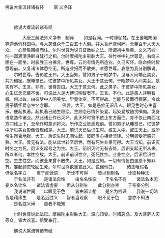   佛说大乘流转诸有经
                        　　唐 义净译

                        
        　      


　　佛说大乘流转诸有经

　　　　大唐三藏法师义净奉　制译
　　如是我闻。一时薄伽梵。在王舍城羯阑铎迦池竹林园中。与大苾刍众千二百五十人俱。并大菩萨摩诃萨。无量百千人天大众。一心恭敬围绕而住。尔时世尊为说自证微妙之法。所谓初中后善。文义巧妙。纯一圆满清净鲜白梵行之相。尔时摩揭陀主影胜大王。往竹林中礼世尊足。右绕三匝在一面坐。时影胜王白佛言。世尊。云何有情先所造业。久已灭坏。临命终时皆悉现前。又复诸法体悉空无。所造业报而不散失。唯愿世尊。哀愍为我分别解说。
　　尔时世尊。告影胜王曰。大王当知。譬如男子于眠梦中。见与人间端正美女。共为稠密。既睡觉已。忆彼梦中所见美女。大王于意云何。于眠梦中人间美女。是实有不。王言。非有。世尊告曰。大王于意云何。此之男子。于彼梦中所见美女。心生忆念恋慕不舍。可说此人是大博识明智者不。王言。不尔。此是愚人非明智者。何以故。由彼梦中人间美女。毕竟体空。不可得故。岂能与彼而行稠密。令此男子情怀爱恋生忆念耶。
　　佛言。大王。如是愚痴无识凡人。眼见色时心生喜乐。便起执著。起执著已随生顾恋。生顾恋已情怀染爱。起染爱故随贪嗔痴。发身语意造作诸业。然此诸业作已灭坏。此灭坏时曾不依止东方而住。亦不依止南西北方四维上下。至命终时意识将灭。所作之业皆悉现前。譬如男子从睡觉已。忆彼梦中所见美女影像皆现如是。大王。前识灭已后识生时。或生人中。或生天上。或堕傍生饿鬼地狱。大王。后识生时无间生起。彼同类心相续流转。分明领受所感异熟。大王。曾无有法。能从此世转至后世。然有死生业果可得。大王当知。前识灭时名之为死。后识支起号之为生。大王。前识灭时无有去处。后识支起无所从来。所以者何。本性空故。大王。前识前识性空。死死性空。业业性空。后识后识性空。生生性空。而彼业果曾不散失。大王。如是应知。一切有情皆由愚惑不知非有。妄起顾恋轮回生死。尔时世尊欲重宣此义。说伽他曰。
　　诸法唯假名　　但依名字立
　　离于能诠语　　所诠不可得
　　皆以别别名　　诠彼种种法
　　于名法非有　　是诸法自性
　　由名名性空　　于名名不有
　　诸法名本无　　妄以名诠名
　　诸法皆虚妄　　但从分别生
　　此分别亦空　　于空妄分别
　　我说诸世间　　以眼见于色
　　皆由邪计想　　是名为俗谛
　　我说一切法　　皆是藉缘生
　　是名近胜义　　智者当观察
　　眼不见于色　　意亦不知法
　　是名胜义谛　　愚者不能知

　　尔时世尊说此法已。摩揭陀主影胜大王。深心顶受。时诸苾刍。及大菩萨人天等众。皆大欢喜。信受奉行。

　　佛说大乘流转诸有经



